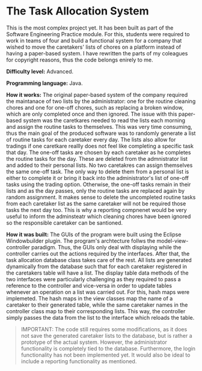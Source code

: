 # The Task Allocation System
This is the most complex project yet. It has been built as part of the Software Engineering Practice module. For this, students were required to work in teams of four and build a functional system for a company that wished to move the caretakers' lists of chores on a platform instead of having a paper-based system. I have rewritten the parts of my coleagues for copyright reasons, thus the code belongs enirely to me.  

**Difficulty level:** Advanced. 

**Programming language:** Java.

**How it works:** The original paper-based system of the company required the maintanace of two lists by the administrator: one for the routine cleaning chores and one for one-off chores, such as replacing a broken window, which are only completed once and then ignored. The issue with this paper-based system was the caretkares needed to read the lists each morning and assign the routine tasks to themselves. This was very time consuming, thus the main goal of the produced software was to randomly generate a list of routine tasks for each caretaker every day. The lists also allow for tradings if one caretkare reallly does not feel like completing a specific task that day. The one-off tasks are chosen by each caretaker as he completes the routine tasks for the day. These are deleted from the admnistrator list and added to their personal lists. No two caretakres can assign themselves the same one-off task. The only way to delete them from a personal list is either to complete it or bring it back into the administrator's list of one-off tasks using the trading option. Otherwise, the one-off tasks remain in their lists and as the day passes, only the routine tasks are replaced again by random assignment. It makes sense to delete the uncompleted routine tasks from each caretaker list as the same caretaker will not be required those tasks the next day too. This is why a reporting compnenet would be very useful to inform the adminsteatr which cleaning chores have been ignored so the responsible caretaker can be santioned.  

**How it was built:** The GUIs of the program were built using the Eclipse Windowbuilder plugin. The program's archtecture follws the model-view-controller paradigm. Thus, the GUIs only deal with displaying while the controller carries out the actions required by the interfaces. After that, the task allocation database class takes care of the rest. All lists are generated dynamically from the database such that for each caretaker registered in the caretakers table will have a list. The display table data methods of the two interfaces were particularly challenging as they required to pass a reference to the controller and vice-versa in order to update tables whenever an operation on a list was carried out. For this, hash maps were implemeted. The hash maps in the view classes map the name of a caretaker to their generated table, while the same caretaker names in the controller class map to their corresponding lists. This way, the controller simply passes the data from the list to the interface which reloads the table.  

> IMPORTANT: The code still requires some modifications, as it does not save the generated caretaker lists to the database, but is rather a prototype of the actual system. However, the administrator functionality is completely tied to the database. Furthermore, the login functionality has not been implemented yet. It would also be ideal to include a reporting functionality as mentioned.  
